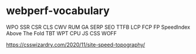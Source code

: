 # webperf-vocabulary

WPO
SSR
CSR
CLS
CWV
RUM
GA
SERP
SEO
TTFB
LCP
FCP
FP
SpeedIndex
Above The Fold
TBT
WPT
CPU
JS
CSS
WOFF


https://csswizardry.com/2020/11/site-speed-topography/
